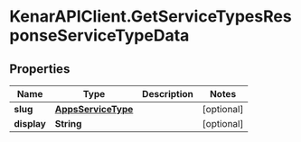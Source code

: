 # KenarAPIClient.GetServiceTypesResponseServiceTypeData

## Properties

Name | Type | Description | Notes
------------ | ------------- | ------------- | -------------
**slug** | [**AppsServiceType**](AppsServiceType.md) |  | [optional] 
**display** | **String** |  | [optional] 


